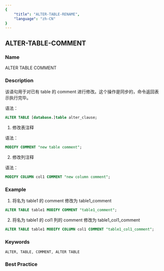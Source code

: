 ```yaml
---
{
    "title": "ALTER-TABLE-RENAME",
    "language": "zh-CN"
}
---
```


<!--
Licensed to the Apache Software Foundation (ASF) under one
or more contributor license agreements.  See the NOTICE file
distributed with this work for additional information
regarding copyright ownership.  The ASF licenses this file
to you under the Apache License, Version 2.0 (the
"License"); you may not use this file except in compliance
with the License.  You may obtain a copy of the License at

  http://www.apache.org/licenses/LICENSE-2.0

Unless required by applicable law or agreed to in writing,
software distributed under the License is distributed on an
"AS IS" BASIS, WITHOUT WARRANTIES OR CONDITIONS OF ANY
KIND, either express or implied.  See the License for the
specific language governing permissions and limitations
under the License.
-->

## ALTER-TABLE-COMMENT

### Name

ALTER TABLE COMMENT

### Description

该语句用于对已有 table 的 comment 进行修改。这个操作是同步的，命令返回表示执行完毕。

语法：

```sql
ALTER TABLE [database.]table alter_clause;
```

1. 修改表注释

语法：

```sql
MODIFY COMMENT "new table comment";
```

2. 修改列注释

 语法：

```sql
MODIFY COLUMN col1 COMMENT "new column comment";
```

### Example

1. 将名为 table1 的 comment 修改为 table1_comment

```sql
ALTER TABLE table1 MODIFY COMMENT "table1_comment";
```

2. 将名为 table1 的 col1 列的 comment 修改为 table1_col1_comment

```sql
ALTER TABLE table1 MODIFY COLUMN col1 COMMENT "table1_col1_comment";
```

### Keywords

```text
ALTER, TABLE, COMMENT, ALTER TABLE
```

### Best Practice

